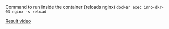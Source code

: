 Command to run inside the container (reloads nginx) `docker exec inno-dkr-03 nginx -s reload`

[Result video](../Videos/docker2.mkv)